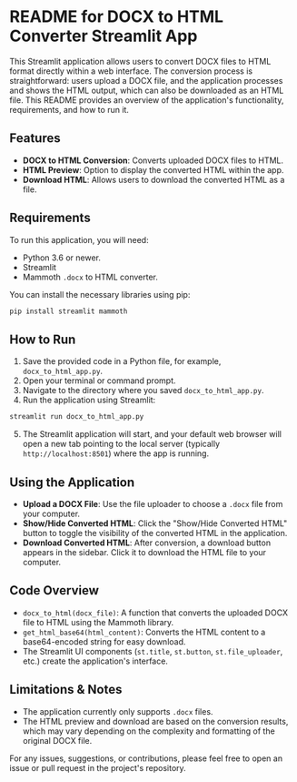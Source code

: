 # README for DOCX to HTML Converter Streamlit App

This Streamlit application allows users to convert DOCX files to HTML format directly within a web interface. The conversion process is straightforward: users upload a DOCX file, and the application processes and shows the HTML output, which can also be downloaded as an HTML file. This README provides an overview of the application's functionality, requirements, and how to run it.

## Features

- **DOCX to HTML Conversion**: Converts uploaded DOCX files to HTML.
- **HTML Preview**: Option to display the converted HTML within the app.
- **Download HTML**: Allows users to download the converted HTML as a file.

## Requirements

To run this application, you will need:

- Python 3.6 or newer.
- Streamlit
- Mammoth `.docx` to HTML converter.

You can install the necessary libraries using pip:

```bash
pip install streamlit mammoth
```

## How to Run

1. Save the provided code in a Python file, for example, `docx_to_html_app.py`.
2. Open your terminal or command prompt.
3. Navigate to the directory where you saved `docx_to_html_app.py`.
4. Run the application using Streamlit:

```bash
streamlit run docx_to_html_app.py
```

5. The Streamlit application will start, and your default web browser will open a new tab pointing to the local server (typically `http://localhost:8501`) where the app is running.

## Using the Application

- **Upload a DOCX File**: Use the file uploader to choose a `.docx` file from your computer.
- **Show/Hide Converted HTML**: Click the "Show/Hide Converted HTML" button to toggle the visibility of the converted HTML in the application.
- **Download Converted HTML**: After conversion, a download button appears in the sidebar. Click it to download the HTML file to your computer.

## Code Overview

- `docx_to_html(docx_file)`: A function that converts the uploaded DOCX file to HTML using the Mammoth library.
- `get_html_base64(html_content)`: Converts the HTML content to a base64-encoded string for easy download.
- The Streamlit UI components (`st.title`, `st.button`, `st.file_uploader`, etc.) create the application's interface.

## Limitations & Notes

- The application currently only supports `.docx` files.
- The HTML preview and download are based on the conversion results, which may vary depending on the complexity and formatting of the original DOCX file.

For any issues, suggestions, or contributions, please feel free to open an issue or pull request in the project's repository.
